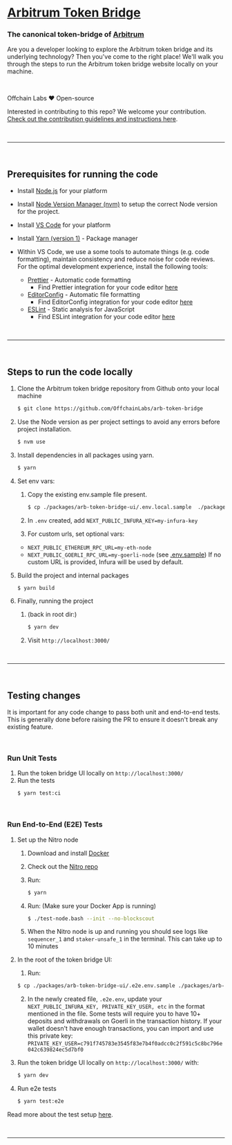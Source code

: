 # [Arbitrum Token Bridge](https://bridge.arbitrum.io/)

### The canonical token-bridge of [Arbitrum](https://arbitrum.io/)

Are you a developer looking to explore the Arbitrum token bridge and its underlying technology? Then you've come to the right place! We'll walk you through the steps to run the Arbitrum token bridge website locally on your machine.

<br />

Offchain Labs ❤️ Open-source

Interested in contributing to this repo? We welcome your contribution.
[Check out the contribution guidelines and instructions here](CONTRIBUTING.md).

<br />

---

<br />

## Prerequisites for running the code

- Install [Node.js](https://nodejs.org/en/download/) for your platform
- Install [Node Version Manager (nvm)](https://www.freecodecamp.org/news/node-version-manager-nvm-install-guide/) to setup the correct Node version for the project.
- Install [VS Code](https://code.visualstudio.com/download) for your platform
- Install [Yarn (version 1)](https://classic.yarnpkg.com) - Package manager

- Within VS Code, we use a some tools to automate things (e.g. code formatting), maintain consistency and reduce noise for code reviews. For the optimal development experience, install the following tools:

  - [Prettier](https://prettier.io) - Automatic code formatting
    - Find Prettier integration for your code editor [here](https://prettier.io/docs/en/editors.html)
  - [EditorConfig](https://editorconfig.org) - Automatic file formatting
    - Find EditorConfig integration for your code editor [here](https://editorconfig.org/#download)
  - [ESLint](https://eslint.org) - Static analysis for JavaScript
    - Find ESLint integration for your code editor [here](https://eslint.org/docs/latest/user-guide/integrations#editors)

<br />

---

<br />

## Steps to run the code locally

1. Clone the Arbitrum token bridge repository from Github onto your local machine

   ```bash
   $ git clone https://github.com/OffchainLabs/arb-token-bridge
   ```

2. Use the Node version as per project settings to avoid any errors before project installation.

   ```bash
   $ nvm use
   ```

3. Install dependencies in all packages using yarn.

   ```bash
   $ yarn
   ```

4. Set env vars:

   1. Copy the existing env.sample file present.

      ```bash
      $ cp ./packages/arb-token-bridge-ui/.env.local.sample  ./packages/arb-token-bridge-ui/.env
      ```

   2. In `.env` created, add `NEXT_PUBLIC_INFURA_KEY=my-infura-key`

   3. For custom urls, set optional vars:

   - `NEXT_PUBLIC_ETHEREUM_RPC_URL=my-eth-node`
   - `NEXT_PUBLIC_GOERLI_RPC_URL=my-goerli-node`
     (see [.env.sample](./packages/arb-token-bridge-ui/.env.sample))
     If no custom URL is provided, Infura will be used by default.

5. Build the project and internal packages

   ```bash
   $ yarn build
   ```

6. Finally, running the project

   1. (back in root dir:)

      ```bash
      $ yarn dev
      ```

   2. Visit `http://localhost:3000/`

<br />

---

<br />

## Testing changes

It is important for any code change to pass both unit and end-to-end tests. This is generally done before raising the PR to ensure it doesn't break any existing feature.

<br />

### Run Unit Tests

1. Run the token bridge UI locally on `http://localhost:3000/`
2. Run the tests
   ```bash
   $ yarn test:ci
   ```

<br />

### Run End-to-End (E2E) Tests

1. Set up the Nitro node

   1. Download and install [Docker](https://www.docker.com/)

   2. Check out the [Nitro repo](https://github.com/OffchainLabs/nitro)

   3. Run:

      ```bash
      $ yarn
      ```

   4. Run: (Make sure your Docker App is running)

      ```bash
      $ ./test-node.bash --init --no-blockscout
      ```

   5. When the Nitro node is up and running you should see logs like `sequencer_1` and `staker-unsafe_1` in the terminal. This can take up to 10 minutes

2. In the root of the token bridge UI:

   1. Run:

   ```bash
   $ cp ./packages/arb-token-bridge-ui/.e2e.env.sample ./packages/arb-token-bridge-ui/.e2e.env
   ```

   2. In the newly created file, `.e2e.env`, update your `NEXT_PUBLIC_INFURA_KEY, PRIVATE_KEY_USER, etc` in the format mentioned in the file. Some tests will require you to have 10+ deposits and withdrawals on Goerli in the transaction history. If your wallet doesn't have enough transactions, you can import and use this private key: `PRIVATE_KEY_USER=c791f745783e3545f83e7b4f0adcc0c2f591c5c8bc796e042c639824ec5d7bf0`

3. Run the token bridge UI locally on `http://localhost:3000/` with:

   ```bash
   $ yarn dev
   ```

4. Run e2e tests

   ```bash
   $ yarn test:e2e
   ```

Read more about the test setup [here](/packages/arb-token-bridge-ui/tests/e2e/README.md).

<br />

---

<br />
